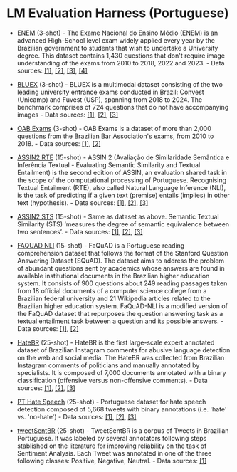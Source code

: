 # LM Evaluation Harness (Portuguese)

- [ENEM](https://www.ime.usp.br/~ddm/project/enem/ENEM-GuidingTest.pdf) (3-shot) - The Exame Nacional do Ensino Médio (ENEM) is an advanced High-School level exam widely applied every year by the Brazilian government to students that wish to undertake a University degree. This dataset contains 1,430 questions that don't require image understanding of the exams from 2010 to 2018, 2022 and 2023. - Data sources:  [[1]](https://huggingface.co/datasets/eduagarcia/enem_challenge),  [[2]](https://www.ime.usp.br/~ddm/project/enem/),  [[3]](https://github.com/piresramon/gpt-4-enem),  [[4]](https://huggingface.co/datasets/maritaca-ai/enem)

- [BLUEX](https://arxiv.org/abs/2307.05410) (3-shot) - BLUEX is a multimodal dataset consisting of the two leading university entrance exams conducted in Brazil: Convest (Unicamp) and Fuvest (USP), spanning from 2018 to 2024. The benchmark comprises of 724 questions that do not have accompanying images - Data sources:  [[1]](https://huggingface.co/datasets/eduagarcia-temp/BLUEX_without_images),  [[2]](https://github.com/portuguese-benchmark-datasets/bluex),  [[3]](https://huggingface.co/datasets/portuguese-benchmark-datasets/BLUEX)

- [OAB Exams](https://arxiv.org/abs/1712.05128) (3-shot) - OAB Exams is a dataset of more than 2,000 questions from the Brazilian Bar Association's exams, from 2010 to 2018. - Data sources:  [[1]](https://huggingface.co/datasets/eduagarcia/oab_exams),  [[2]](https://github.com/legal-nlp/oab-exams)

- [ASSIN2 RTE](https://dl.acm.org/doi/abs/10.1007/978-3-030-41505-1_39) (15-shot) - ASSIN 2 (Avaliação de Similaridade Semântica e Inferência Textual - Evaluating Semantic Similarity and Textual Entailment) is the second edition of ASSIN, an evaluation shared task in the scope of the computational processing of Portuguese. Recognising Textual Entailment (RTE), also called Natural Language Inference (NLI), is the task of predicting if a given text (premise) entails (implies) in other text (hypothesis). - Data sources:  [[1]](https://huggingface.co/datasets/eduagarcia/portuguese_benchmark),  [[2]](https://sites.google.com/view/assin2/),  [[3]](https://huggingface.co/datasets/assin2)

- [ASSIN2 STS](https://dl.acm.org/doi/abs/10.1007/978-3-030-41505-1_39) (15-shot) - Same as dataset as above. Semantic Textual Similarity (STS) ‘measures the degree of semantic equivalence between two sentences’. - Data sources:  [[1]](https://huggingface.co/datasets/eduagarcia/portuguese_benchmark),  [[2]](https://sites.google.com/view/assin2/),  [[3]](https://huggingface.co/datasets/assin2)

- [FAQUAD NLI](https://ieeexplore.ieee.org/abstract/document/8923668) (15-shot) - FaQuAD is a Portuguese reading comprehension dataset that follows the format of the Stanford Question Answering Dataset (SQuAD). The dataset aims to address the problem of abundant questions sent by academics whose answers are found in available institutional documents in the Brazilian higher education system. It consists of 900 questions about 249 reading passages taken from 18 official documents of a computer science college from a Brazilian federal university and 21 Wikipedia articles related to the Brazilian higher education system. FaQuAD-NLI is a modified version of the FaQuAD dataset that repurposes the question answering task as a textual entailment task between a question and its possible answers. - Data sources:  [[1]](https://github.com/liafacom/faquad/),  [[2]](https://huggingface.co/datasets/ruanchaves/faquad-nli)

- [HateBR](https://arxiv.org/abs/2103.14972) (25-shot) - HateBR is the first large-scale expert annotated dataset of Brazilian Instagram comments for abusive language detection on the web and social media. The HateBR was collected from Brazilian Instagram comments of politicians and manually annotated by specialists. It is composed of 7,000 documents annotated with a binary classification (offensive versus non-offensive comments). - Data sources:  [[1]](https://huggingface.co/datasets/eduagarcia/portuguese_benchmark),  [[2]](https://github.com/franciellevargas/HateBR),  [[3]](https://huggingface.co/datasets/ruanchaves/hatebr)

- [PT Hate Speech](https://aclanthology.org/W19-3510/) (25-shot) - Portuguese dataset for hate speech detection composed of 5,668 tweets with binary annotations (i.e. 'hate' vs. 'no-hate') - Data sources:  [[1]](https://huggingface.co/datasets/eduagarcia/portuguese_benchmark),  [[2]](https://github.com/paulafortuna/Portuguese-Hate-Speech-Dataset),  [[3]](https://huggingface.co/datasets/hate_speech_portuguese)

- [tweetSentBR](https://arxiv.org/abs/1712.08917) (25-shot) - TweetSentBR is a corpus of Tweets in Brazilian Portuguese. It was labeled by several annotators following steps stablished on the literature for improving reliability on the task of Sentiment Analysis. Each Tweet was annotated in one of the three following classes: Positive, Negative, Neutral. - Data sources:  [[1]](https://bitbucket.org/HBrum/tweetsentbr)
